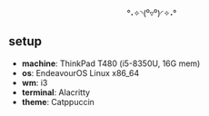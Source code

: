 <div align=center>
  
°˖✧◝(⁰▿⁰)◜✧˖°
  
</div>

## setup
- **machine**: ThinkPad T480 (i5-8350U, 16G mem)
- **os**: EndeavourOS Linux x86_64
- **wm**: i3
- **terminal**: Alacritty
- **theme**: Catppuccin

